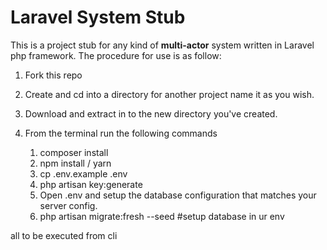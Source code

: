 # Laravel System Stub
This is a project stub for any kind of **multi-actor** system written in Laravel php framework.
The procedure for use is as follow:
1. Fork this repo
2. Create and cd into a directory for another project name it as you wish.
3. Download and extract in to the new directory you've created.
4. From the terminal run the following commands

    
    1. composer install
    2. npm install / yarn
    3. cp .env.example .env
    4. php artisan key:generate
    5. Open .env and setup the database configuration that matches your server config.
    6. php artisan migrate:fresh --seed #setup database in ur env

all to be executed from cli